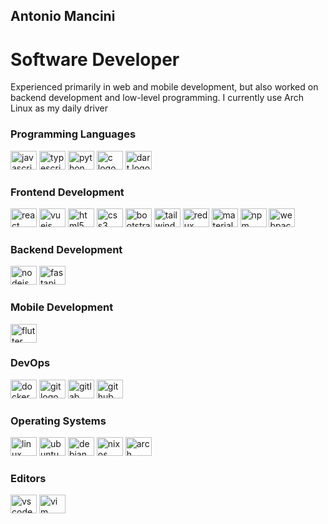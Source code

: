 ## Antonio Mancini

# Software Developer

Experienced primarily in web and mobile development, but also worked on backend development and low-level programming.
I currently use Arch Linux as my daily driver

### Programming Languages

<div >
  <img src="https://cdn.jsdelivr.net/gh/devicons/devicon@latest/icons/javascript/javascript-original.svg" height="30" width="42" alt="javascript logo"  />
  <img src="https://cdn.jsdelivr.net/gh/devicons/devicon@latest/icons/typescript/typescript-original.svg" height="30" width="42" alt="typescript logo"  />
  <img src="https://cdn.jsdelivr.net/gh/devicons/devicon@latest/icons/python/python-original.svg" height="30" width="42" alt="python logo"  />
  <img src="https://cdn.jsdelivr.net/gh/devicons/devicon@latest/icons/c/c-original.svg" height="30" width="42" alt="c logo"  />
  <img src="https://cdn.jsdelivr.net/gh/devicons/devicon@latest/icons/dart/dart-original.svg" height="30" width="42" alt="dart logo"  />
</div>

### Frontend Development

<div >
  <img src="https://cdn.jsdelivr.net/gh/devicons/devicon@latest/icons/react/react-original.svg" height="30" width="42" alt="react logo"  />
  <img src="https://cdn.jsdelivr.net/gh/devicons/devicon@latest/icons/vuejs/vuejs-original.svg" height="30" width="42" alt="vuejs logo"  />
  <img src="https://cdn.jsdelivr.net/gh/devicons/devicon@latest/icons/html5/html5-original.svg" height="30" width="42" alt="html5 logo"  />
  <img src="https://cdn.jsdelivr.net/gh/devicons/devicon@latest/icons/css3/css3-original.svg" height="30" width="42" alt="css3 logo"  />
  <img src="https://cdn.jsdelivr.net/gh/devicons/devicon@latest/icons/bootstrap/bootstrap-original.svg" height="30" width="42" alt="bootstrap logo"  />
  <img src="https://cdn.jsdelivr.net/gh/devicons/devicon@latest/icons/tailwindcss/tailwindcss-original-wordmark.svg" height="30" width="42" alt="tailwindcss logo"  />
  <img src="https://cdn.jsdelivr.net/gh/devicons/devicon@latest/icons/redux/redux-original.svg" height="30" width="42" alt="redux logo"  />
  <img src="https://cdn.jsdelivr.net/gh/devicons/devicon@latest/icons/materialui/materialui-original.svg" height="30" width="42" alt="materialui logo"  />
  <img src="https://cdn.jsdelivr.net/gh/devicons/devicon@latest/icons/npm/npm-original-wordmark.svg" height="30" width="42" alt="npm logo"  />
  <img src="https://cdn.jsdelivr.net/gh/devicons/devicon@latest/icons/webpack/webpack-original.svg" height="30" width="42" alt="webpack logo"  />
  
  
</div>

### Backend Development

<div >
  <img src="https://cdn.jsdelivr.net/gh/devicons/devicon@latest/icons/nodejs/nodejs-original.svg" height="30" width="42" alt="nodejs logo"  />
  <img src="https://cdn.jsdelivr.net/gh/devicons/devicon@latest/icons/fastapi/fastapi-original.svg" height="30" width="42" alt="fastapi logo"  />
</div>

### Mobile Development

<div >
  <img src="https://cdn.jsdelivr.net/gh/devicons/devicon@latest/icons/flutter/flutter-original.svg" height="30" width="42" alt="flutter logo"  />
</div>

### DevOps

<div >
  <img src="https://cdn.jsdelivr.net/gh/devicons/devicon@latest/icons/docker/docker-original.svg" height="30" width="42" alt="docker logo"  />
  <img src="https://cdn.jsdelivr.net/gh/devicons/devicon@latest/icons/git/git-original.svg" height="30" width="42" alt="git logo"  />
  <img src="https://cdn.jsdelivr.net/gh/devicons/devicon@latest/icons/gitlab/gitlab-original.svg" height="30" width="42" alt="gitlab logo"  />
  <img src="https://cdn.jsdelivr.net/gh/devicons/devicon@latest/icons/github/github-original.svg" height="30" width="42" alt="github logo"  />
</div>

### Operating Systems

<div >
  <img src="https://cdn.jsdelivr.net/gh/devicons/devicon@latest/icons/linux/linux-original.svg" height="30" width="42" alt="linux logo"  />
  <img src="https://cdn.jsdelivr.net/gh/devicons/devicon@latest/icons/ubuntu/ubuntu-plain.svg" height="30" width="42" alt="ubuntu logo"  />
  <img src="https://cdn.jsdelivr.net/gh/devicons/devicon@latest/icons/debian/debian-original.svg" height="30" width="42" alt="debian logo"  />
  <img src="https://cdn.jsdelivr.net/gh/devicons/devicon@latest/icons/nixos/nixos-original.svg" height="30" width="42" alt="nixos logo"  />
  <img src="https://cdn.jsdelivr.net/gh/devicons/devicon@latest/icons/archlinux/archlinux-original.svg" height="30" width="42" alt="arch logo"  />          
</div>
          

### Editors

<div >
  <img src="https://cdn.jsdelivr.net/gh/devicons/devicon@latest/icons/vscode/vscode-original.svg" height="30" width="42" alt="vscode logo"  />
  <img src="https://cdn.jsdelivr.net/gh/devicons/devicon@latest/icons/vim/vim-original.svg" height="30" width="42" alt="vim logo"  />
</div>
